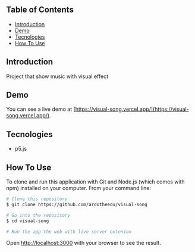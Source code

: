 
## Table of Contents
* [Introduction](#introduction)
* [Demo](#demo)
* [Tecnologies](#tecnologies)
* [How To Use](#how-to-use)


## Introduction

Project that show music with visual effect

## Demo

You can see a live demo at [https://visual-song.vercel.app/](https://visual-song.vercel.app/).

## Tecnologies

* p5.js

## How To Use

To clone and run this application with Git and Node.js (which comes with npm) installed on your computer. From your command line:
```bash
# Clone this repository
$ git clone https://github.com/ardotheedu/visual-song

# Go into the repository
$ cd visual-song

# Run the app the web with live server extenion
```
Open [http://localhost:3000](http://localhost:3000) with your browser to see the result.



